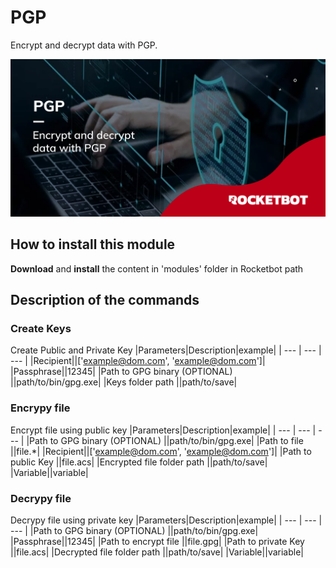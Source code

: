 # PGP
  
Encrypt and decrypt data with PGP.  
  
![banner](imgs/Banner_PGP.png)
## How to install this module
  
__Download__ and __install__ the content in 'modules' folder in Rocketbot path  



## Description of the commands

### Create Keys
  
Create Public and Private Key
|Parameters|Description|example|
| --- | --- | --- |
|Recipient||['example@dom.com', 'example@dom.com']|
|Passphrase||12345|
|Path to GPG binary (OPTIONAL) ||path/to/bin/gpg.exe|
|Keys folder path ||path/to/save|

### Encrypy file
  
Encrypt file using public key
|Parameters|Description|example|
| --- | --- | --- |
|Path to GPG binary (OPTIONAL) ||path/to/bin/gpg.exe|
|Path to file ||file.*|
|Recipient||['example@dom.com', 'example@dom.com']|
|Path to public Key ||file.acs|
|Encrypted file folder path ||path/to/save|
|Variable||variable|

### Decrypy file
  
Decrypy file using private key
|Parameters|Description|example|
| --- | --- | --- |
|Path to GPG binary (OPTIONAL) ||path/to/bin/gpg.exe|
|Passphrase||12345|
|Path to encrypt file ||file.gpg|
|Path to private Key ||file.acs|
|Decrypted file folder path ||path/to/save|
|Variable||variable|

